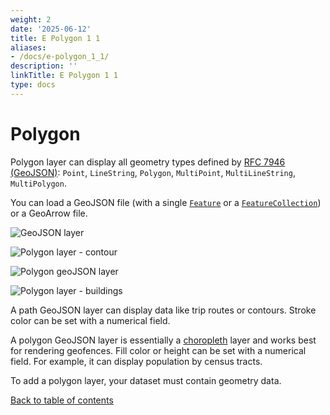 ```yaml
---
weight: 2
date: '2025-06-12'
title: E Polygon 1 1
aliases:
- /docs/e-polygon_1_1/
description: ''
linkTitle: E Polygon 1 1
type: docs
---
```


# Polygon

Polygon layer can display all geometry types defined by [RFC 7946 (GeoJSON)](https://tools.ietf.org/html/rfc7946): `Point`, `LineString`, `Polygon`, `MultiPoint`, `MultiLineString`, `MultiPolygon`. 

You can load a GeoJSON file (with a single [`Feature`](https://tools.ietf.org/html/rfc7946#section-3.2) or a [`FeatureCollection`](https://tools.ietf.org/html/rfc7946#section-3.3)) or a GeoArrow file.


![GeoJSON layer](https://d1a3f4spazzrp4.cloudfront.net/kepler.gl/documentation/image20.png "GeoJSON layer")

![Polygon layer - contour](https://d1a3f4spazzrp4.cloudfront.net/kepler.gl/documentation/layers-polygon-contour.png "Polygon layer")

![Polygon geoJSON layer](https://d1a3f4spazzrp4.cloudfront.net/kepler.gl/documentation/image7.png "Polygon geoJSON layer")

![Polygon layer - buildings](https://d1a3f4spazzrp4.cloudfront.net/kepler.gl/documentation/layers-polygon-buildings.png "Grid layer")

A path GeoJSON layer can display data like trip routes or contours. Stroke color can be set with a numerical field.

A polygon GeoJSON layer is essentially a [choropleth](https://en.wikipedia.org/wiki/Choropleth_map) layer and works best for rendering geofences. Fill color or height can be set with a numerical field. For example, it can display population by census tracts.

To add a polygon layer, your dataset must contain geometry data.


[Back to table of contents](../README.md)
